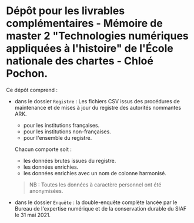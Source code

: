 # Dépôt pour les livrables complémentaires - Mémoire de master 2 "Technologies numériques appliquées à l'histoire" de l'École nationale des chartes - Chloé Pochon.



Ce dépôt comprend :

* dans le dossier `Registre` : 
Les fichiers CSV issus des procédures de maintenance et de mises à jour du registre des autorités nommantes ARK.
  - pour les institutions françaises.
  - pour les institutions non-françaises.
  - pour l'ensemble du registre.

  Chacun comporte soit :
    - les données brutes issues du registre.
    - les données enrichies.
    - les données enrichies avec un nom de colonne harmonisé.
    > NB : Toutes les données à caractère personnel ont été anonymisées.


* dans le  dossier `Enquête` : la double-enquête complète lancée par le Bureau de l'expertise numérique et de la conservation durable du SIAF le 31 mai 2021.
